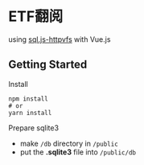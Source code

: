 # ETF翻阅
using [sql.js-httpvfs](https://github.com/phiresky/sql.js-httpvfs) with Vue.js


## Getting Started

Install

```shell
npm install
# or
yarn install
```

Prepare sqlite3

- make `/db` directory in `/public`
- put the **.sqlite3** file into `/public/db`
